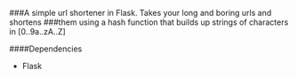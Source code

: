 ###A simple url shortener in Flask. Takes your long and boring urls and shortens
###them using a hash function that builds up strings of characters in [0..9a..zA..Z]

####Dependencies
* Flask
